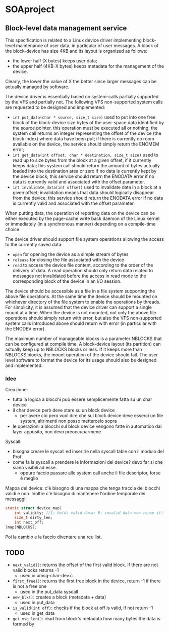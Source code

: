 # SOAproject
## Block-level data management service
This specification is related to a Linux device driver implementing block-level maintenance of user data, in particular of user messages. A block of the block-device has size 4KB and its layout is organized as follows:
- the lower half (X bytes) keeps user data;
- the upper half (4KB-X bytes) keeps metadata for the management of the device.

Clearly, the lower the value of X the better since larger messages can be actually managed by software.

The device driver is essentially based on system-calls partially supported by the VFS and partially not. The following VFS non-supported system calls are requested to be designed and implemented:

- `int put_data(char * source, size_t size)` used to put into one free block of the block-device size bytes of the user-space data identified by the source pointer, this operation must be executed all or nothing; the system call returns an integer representing the offset of the device (the block index) where data have been put; if there is currently no room available on the device, the service should simply return the ENOMEM error;
- `int get_data(int offset, char * destination, size_t size)` used to read up to size bytes from the block at a given offset, if it currently keeps data; this system call should return the amount of bytes actually loaded into the destination area or zero if no data is currently kept by the device block; this service should return the ENODATA error if no data is currently valid and associated with the offset parameter.
- `int invalidate_data(int offset)` used to invalidate data in a block at a given offset; invalidation means that data should logically disappear from the device; this service should return the ENODATA error if no data is currently valid and associated with the offset parameter.

When putting data, the operation of reporting data on the device can be either executed by the page-cache write back daemon of the Linux kernel or immediately (in a synchronous manner) depending on a compile-time choice.

The device driver should support file system operations allowing the access to the currently saved data:

- `open` for opening the device as a simple stream of bytes
- `release` for closing the file associated with the device
- `read` to access the device file content, according to the order of the delivery of data. A read operation should only return data related to messages not invalidated before the access in read mode to the corresponding block of the device in an I/O session.

The device should be accessible as a file in a file system supporting the above file operations. At the same time the device should be mounted on whichever directory of the file system to enable the operations by threads. For simplicity, it is assumed that the device driver can support a single mount at a time. When the device is not mounted, not only the above file operations should simply return with error, but also the VFS non-supported system calls introduced above should return with error (in particular with the ENODEV error).

The maximum number of manageable blocks is a parameter NBLOCKS that can be configured at compile time. A block-device layout (its partition) can actually keep up to NBLOCKS blocks or less. If it keeps more than NBLOCKS blocks, the mount operation of the device should fail. The user level software to format the device for its usage should also be designed and implemented.



### Idee
Creazione:
- tutta la logica a blocchi può essere semplicemente fatta su un char device
- il char device però deve stare su un block device
  - per avere ciò pero vuol dire che sul block device deve esserci un file system, altrimenti non posso mettercelo sopra
- le operazioni a blocchi sul block device vengono fatte in automatico dal layer apposito, non devo preoccuparmene

Syscall:
- bisogna creare le syscall ed inserirle nella syscall table con il modulo del Prof
- come fa la syscall a prendere le informazioni del device? devo far si che siano visibili ad esse.
  - oppure faccio passare alle system call anche il file descriptor, forse è meglio


Mappa del device: c'è bisogno di una mappa che tenga traccia dei blocchi validi e non. Inoltre c'è bisogno di mantenere l'ordine temporale dei messaggi:
```C
static struct device_map{
    int validity; //1: holds valid data; 0: invalid data ==> reuse it!
    size_t dirty_len;
    int next_off;
}map[NBLOCKS];
```
Poi la cambio e la faccio diventare una rcu list.


## TODO
- `next_valid()`: returns the offset of the first valid block. If there are not valid blocks returns -1
  - used in umsg-char-dev.c
- `first_free()`: returns the first free block in the device, return -1 if there is not a free one
  - used in the put_data syscall
- `new_blk()`: creates a block (metadata + data)
  - used in put_data
- `is_valid(int off)`: checks if the block at off is valid, if not return -1
  - used in get_data
- `get_msg_len()`: read from block's metadata how many bytes the data is formed by